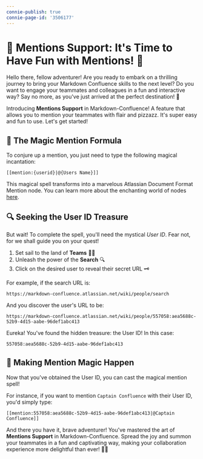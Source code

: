 ```yaml
---
connie-publish: true
connie-page-id: '3506177'
---
```

# 🚀 Mentions Support: It's Time to Have Fun with Mentions! 🎉

Hello there, fellow adventurer! Are you ready to embark on a thrilling journey to bring your Markdown Confluence skills to the next level? Do you want to engage your teammates and colleagues in a fun and interactive way? Say no more, as you've just arrived at the perfect destination! 🌟

Introducing **Mentions Support** in Markdown-Confluence! A feature that allows you to mention your teammates with flair and pizzazz. It's super easy and fun to use. Let's get started!

## 🎩 The Magic Mention Formula

To conjure up a mention, you just need to type the following magical incantation:

```
[[mention:{userid}|@{Users Name}]]
```

This magical spell transforms into a marvelous Atlassian Document Format Mention node. You can learn more about the enchanting world of nodes [here](https://developer.atlassian.com/cloud/jira/platform/apis/document/nodes/mention/).

## 🔍 Seeking the User ID Treasure

But wait! To complete the spell, you'll need the mystical _User ID_. Fear not, for we shall guide you on your quest!

1. Set sail to the land of **Teams** 🏴‍☠️
2. Unleash the power of the **Search** 🔍
3. Click on the desired user to reveal their secret URL 🗝️

For example, if the search URL is:
```
https://markdown-confluence.atlassian.net/wiki/people/search
```

And you discover the user's URL to be:
```
https://markdown-confluence.atlassian.net/wiki/people/557058:aea5688c-52b9-4d15-aabe-96def1abc413
```

Eureka! You've found the hidden treasure: the User ID! In this case:
```
557058:aea5688c-52b9-4d15-aabe-96def1abc413
```

## 🌈 Making Mention Magic Happen

Now that you've obtained the User ID, you can cast the magical mention spell!

For instance, if you want to mention `Captain Confluence` with their User ID, you'd simply type:
```
[[mention:557058:aea5688c-52b9-4d15-aabe-96def1abc413|@Captain Confluence]]
```

And there you have it, brave adventurer! You've mastered the art of **Mentions Support** in Markdown-Confluence. Spread the joy and summon your teammates in a fun and captivating way, making your collaboration experience more delightful than ever! 🎊🎉

